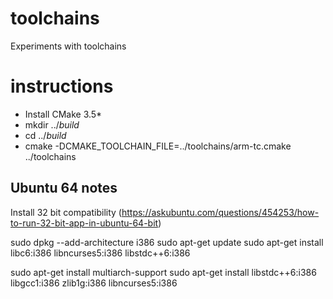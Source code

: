 # toolchains
Experiments with toolchains

# instructions
- Install CMake 3.5*
- mkdir ../_build_
- cd ../_build_
- cmake -DCMAKE_TOOLCHAIN_FILE=../toolchains/arm-tc.cmake ../toolchains

## Ubuntu 64 notes
Install 32 bit compatibility (https://askubuntu.com/questions/454253/how-to-run-32-bit-app-in-ubuntu-64-bit)

sudo dpkg --add-architecture i386
sudo apt-get update
sudo apt-get install libc6:i386 libncurses5:i386 libstdc++6:i386

sudo apt-get install multiarch-support
sudo apt-get install libstdc++6:i386 libgcc1:i386 zlib1g:i386 libncurses5:i386


